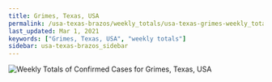 ```yaml
---
title: Grimes, Texas, USA
permalink: /usa-texas-brazos/weekly_totals/usa-texas-grimes-weekly_totals.html
last_updated: Mar 1, 2021
keywords: ["Grimes, Texas, USA", "weekly totals"]
sidebar: usa-texas-brazos_sidebar
---
```


![Weekly Totals of Confirmed Cases for Grimes, Texas, USA](/covid_tracker/images/graphs/usa-texas-grimes-weekly_totals_graph.png)
